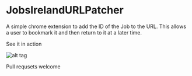 # JobsIrelandURLPatcher

A simple chrome extension to add the ID of the Job to the URL. This allows a user to bookmark it and then return to it at a later time.

See it in action

![alt tag](https://raw.githubusercontent.com/TheHandsomeCoder/JobsIrelandURLPatcher/blob/master/example.gif)

Pull requsets welcome
